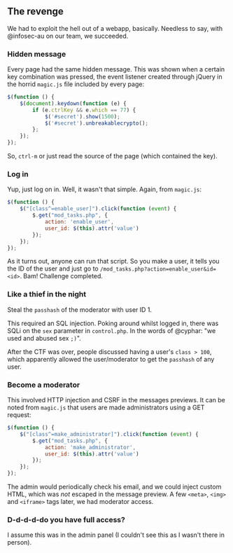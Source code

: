 The revenge
-----------

We had to exploit the hell out of a webapp, basically.  Needless to say, with @infosec-au on our team, we succeeded.

### Hidden message ###

Every page had the same hidden message.  This was shown when a certain key combination was pressed, the event listener created through jQuery in the horrid `magic.js` file included by every page:

```js
$(function () {
    $(document).keydown(function (e) {
        if (e.ctrlKey && e.which == 77) {
            $('#secret').show(1500);
            $('#secret').unbreakablecrypto();
        };
    });
});
```

So, `ctrl-m` or just read the source of the page (which contained the key).


### Log in ###

Yup, just log on in.  Well, it wasn't that simple.  Again, from `magic.js`:

```js
$(function () {
    $("[class^=enable_user]").click(function (event) {
        $.get("mod_tasks.php", {
            action: 'enable_user',
            user_id: $(this).attr('value')
        });
    });
});
```

As it turns out, anyone can run that script. So you make a user, it tells you the ID of the user and just go to `/mod_tasks.php?action=enable_user&id=<id>`. Bam! Challenge completed.

### Like a thief in the night

Steal the `passhash` of the moderator with user ID 1.

This required an SQL injection.  Poking around whilst logged in, there was SQLi on the `sex` parameter in `control.php`. In the words of @cyphar: "we used and abused sex `;)`".

After the CTF was over, people discussed having a user's `class > 100`, which apparently allowed the user/moderator to get the `passhash` of any user.

### Become a moderator ###

This involved HTTP injection and CSRF in the messages previews.  It can be noted from `magic.js` that users are made administrators using a GET request:

```js
$(function () {
    $("[class^=make_administrator]").click(function (event) {
        $.get("mod_tasks.php", {
            action: 'make_administrator',
            user_id: $(this).attr('value')
        });
    });
});
```

The admin would periodically check his email, and we could inject custom HTML, which was *not* escaped in the message preview. A few `<meta>`, `<img>` and `<iframe>` tags later, we had moderator access.

### D-d-d-d-do you have full access?

I assume this was in the admin panel (I couldn't see this as I wasn't there in person).
